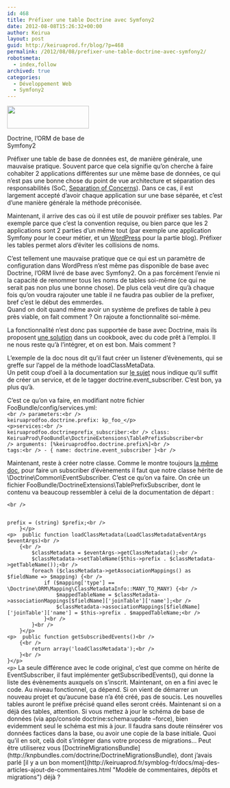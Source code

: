 ```yaml
---
id: 468
title: Préfixer une table Doctrine avec Symfony2
date: 2012-08-08T15:26:32+00:00
author: Keirua
layout: post
guid: http://keiruaprod.fr/blog/?p=468
permalink: /2012/08/08/prefixer-une-table-doctrine-avec-symfony2/
robotsmeta:
  - index,follow
archived: true
categories:
  - Développement Web
  - Symfony2
---
```

<div id="attachment_469" style="width: 201px" class="wp-caption alignright">
  <a href="http://www.doctrine-project.org/"><img class="size-full wp-image-469" title="Logo doctrine" src="https://keiruaprod.fr/blog/wp-content/uploads/2012/08/doctrine_logo.png" alt="" width="191" height="53" /></a>
  
  <p class="wp-caption-text">
    Doctrine, l&rsquo;ORM de base de Symfony2
  </p>
</div>

Préfixer une table de base de données est, de manière générale, une mauvaise pratique. Souvent parce que cela signifie qu&rsquo;on cherche à faire cohabiter 2 applications différentes sur une même base de données, ce qui n&rsquo;est pas une bonne chose du point de vue architecture et séparation des responsabilités (SoC, [Separation of Concerns](http://aspiringcraftsman.com/2008/01/03/art-of-separation-of-concerns/)). Dans ce cas, il est largement accepté d&rsquo;avoir chaque application sur une base séparée, et c&rsquo;est d&rsquo;une manière générale la méthode préconisée.

Maintenant, il arrive des cas où il est utile de pouvoir préfixer ses tables. Par exemple parce que c&rsquo;est la convention requise, ou bien parce que les 2 applications sont 2 parties d&rsquo;un même tout (par exemple une application Symfony pour le coeur métier, et un [WordPress](www.wordpress.com) pour la partie blog). Préfixer les tables permet alors d&rsquo;éviter les collisions de noms.

<!--more-->

C&rsquo;est tellement une mauvaise pratique que ce qui est un paramètre de configuration dans WordPress n&rsquo;est même pas disponible de base avec Doctrine, l&rsquo;ORM livré de base avec Symfony2. On a pas forcément l&rsquo;envie ni la capacité de renommer tous les noms de tables soi-même (ce qui ne serait pas non plus une bonne chose). De plus celà veut dire qu&rsquo;à chaque fois qu&rsquo;on voudra rajouter une table il ne faudra pas oublier de la prefixer, bref c&rsquo;est le début des emmerdes.  
Quand on doit quand même avoir un système de prefixes de table à peu près viable, on fait comment ? On rajoute a fonctionnalité soi-même.

La fonctionnalité n&rsquo;est donc pas supportée de base avec Doctrine, mais ils proposent [une solution](http://docs.doctrine-project.org/projects/doctrine-orm/en/2.0.x/cookbook/sql-table-prefixes.html) dans un cookbook, avec du code prêt à l&#8217;emploi. Il ne nous reste qu&rsquo;à l&rsquo;intégrer, et on est bon. Mais comment ?

L&rsquo;exemple de la doc nous dit qu&rsquo;il faut créer un listener d&rsquo;évènements, qui se greffe sur l&rsquo;appel de la méthode loadClassMetaData.  
Un petit coup d&rsquo;oeil à la documentation sur [le sujet](http://symfony.com/doc/current/cookbook/doctrine/event_listeners_subscribers.html) nous indique qu&rsquo;il suffit de créer un service, et de le tagger doctrine.event_subscriber. C&rsquo;est bon, ya plus qu&rsquo;à.

C&rsquo;est ce qu&rsquo;on va faire, en modifiant notre fichier FooBundle/config/services.yml:  
<code lang="yaml">&lt;br />
parameters:&lt;br />
    keiruaprodfoo.doctrine.prefix: kp_foo_&lt;/p>
&lt;p>services:&lt;br />
    keiruaprodfoo.doctrineprefix_subscriber:&lt;br />
        class: KeiruaProd\FooBundle\DoctrineExtensions\TablePrefixSubscriber&lt;br />
        arguments: [%keiruaprodfoo.doctrine.prefix%]&lt;br />
        tags:&lt;br />
            - { name: doctrine.event_subscriber }&lt;br />
</code>

Maintenant, reste à créer notre classe. Comme le montre toujours [la même doc](http://docs.doctrine-project.org/projects/doctrine-orm/en/2.1/reference/events.html#the-event-system), pour faire un subscriber d&rsquo;évènements il faut que notre classe hérite de \Doctrine\Common\EventSubscriber. C&rsquo;est ce qu&rsquo;on va faire. On crée un fichier FooBundle/DoctrineExtensions\TablePrefixSubscriber, dont le contenu va beaucoup ressembler à celui de la documentation de départ :

<code lang="php">&lt;br />
<?php

namespace KeiruaProd\FooBundle\DoctrineExtensions;
use \Doctrine\ORM\Event\LoadClassMetadataEventArgs;

class TablePrefixSubscriber implements \Doctrine\Common\EventSubscriber
{
    protected $prefix = '';

    public function __construct($prefix)
    {
        $this->prefix = (string) $prefix;&lt;br />
    }&lt;/p>
&lt;p>	public function loadClassMetadata(LoadClassMetadataEventArgs $eventArgs)&lt;br />
    {&lt;br />
        $classMetadata = $eventArgs->getClassMetadata();&lt;br />
        $classMetadata->setTableName($this->prefix . $classMetadata->getTableName());&lt;br />
        foreach ($classMetadata->getAssociationMappings() as $fieldName => $mapping) {&lt;br />
            if ($mapping['type'] == \Doctrine\ORM\Mapping\ClassMetadataInfo::MANY_TO_MANY) {&lt;br />
                $mappedTableName = $classMetadata->associationMappings[$fieldName]['joinTable']['name'];&lt;br />
                $classMetadata->associationMappings[$fieldName]['joinTable']['name'] = $this->prefix . $mappedTableName;&lt;br />
            }&lt;br />
        }&lt;br />
    }&lt;/p>
&lt;p>	public function getSubscribedEvents()&lt;br />
    {&lt;br />
        return array('loadClassMetadata');&lt;br />
    }&lt;br />
}&lt;/p>
&lt;p></code>

La seule différence avec le code original, c&rsquo;est que comme on hérite de EventSubscriber, il faut implémenter getSubscribedEvents(), qui donne la liste des évènements auxquels on s&rsquo;inscrit.

Maintenant, on en a fini avec le code. Au niveau fonctionnel, ça dépend. Si on vient de démarrer un nouveau projet et qu&rsquo;aucune base n&rsquo;a été créé, pas de soucis. Les nouvelles tables auront le préfixe précisé quand elles seront créés.  
Maintenant si on a déjà des tables, attention. Si vous mettez à jour le schéma de base de données (via app/console doctrine:schema:update &#8211;force), bien evidemment seul le schéma est mis à jour. Il faudra sans doute réinsérer vos données factices dans la base, ou avoir une copie de la base initiale. Quoi qu&rsquo;il en soit, celà doit s&rsquo;intégrer dans votre process de migrations&#8230; Peut être utiliserez vous [DoctrineMigrationsBundle](http://knpbundles.com/doctrine/DoctrineMigrationsBundle), dont j&rsquo;avais parlé [il y a un bon moment](http://keiruaprod.fr/symblog-fr/docs/maj-des-articles-ajout-de-commentaires.html "Modèle de commentaires, dépôts et migrations") déjà ?